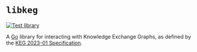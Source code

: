 # `libkeg`

[![Test library](https://github.com/hbjydev/libkeg/actions/workflows/test.yml/badge.svg?event=push)](https://github.com/hbjydev/libkeg/actions/workflows/test.yml)

A [Go](https://go.dev) library for interacting with Knowledge Exchange
Graphs, as defined by the [KEG 2023-01 Specification](https://github.com/rwxrob/keg-spec).
